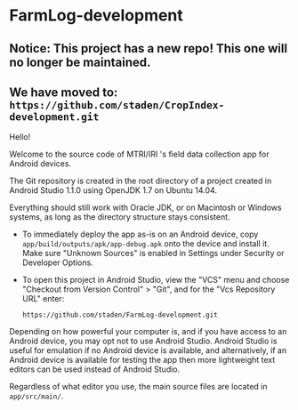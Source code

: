 # FarmLog-development

## Notice: This project has a new repo! This one will no longer be maintained.

## We have moved to: `https://github.com/staden/CropIndex-development.git`


Hello!

Welcome to the source code of MTRI/IRI 's field data collection app for Android devices.

The Git repository is created in the root directory of a project created in Android Studio 1.1.0 using OpenJDK 1.7 on Ubuntu 14.04.

Everything should still work with Oracle JDK, or on Macintosh or Windows systems, as long as the directory structure stays consistent.

  * To immediately deploy the app as-is on an Android device, copy `app/build/outputs/apk/app-debug.apk` onto the device and install it. Make sure "Unknown Sources" is enabled in Settings under Security or Developer Options.

  * To open this project in Android Studio, view the "VCS" menu and choose "Checkout from Version Control" > "Git", and for the "Vcs Repository URL" enter:

	`https://github.com/staden/FarmLog-development.git`

Depending on how powerful your computer is, and if you have access to an Android device, you may opt not to use Android Studio. Android Studio is useful for emulation if no Android device is available, and alternatively, if an Android device is available for testing the app then more lightweight text editors can be used instead of Android Studio. 

Regardless of what editor you use, the main source files are located in `app/src/main/`.
